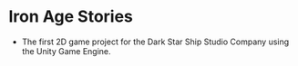 # Iron Age Stories
* The first 2D game project for the Dark Star Ship Studio Company using the Unity Game Engine.

